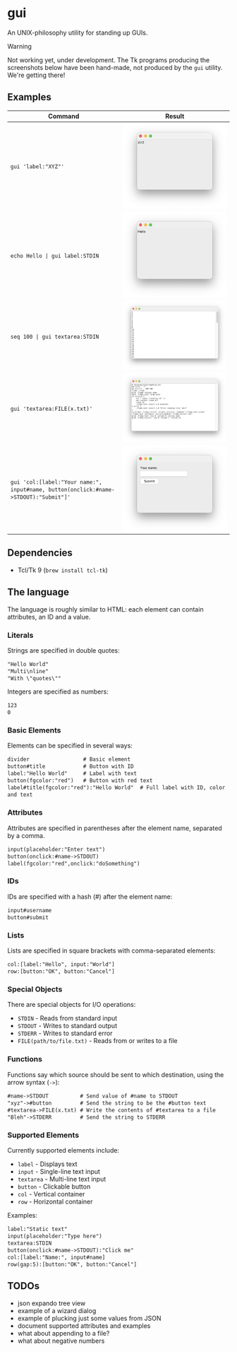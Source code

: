 # gui

An UNIX-philosophy utility for standing up GUIs.

> [!WARNING]
> Not working yet, under development. The Tk programs producing the screenshots
> below have been hand-made, not produced by the `gui` utility. We're getting
> there!

## Examples

| Command                                                                              | Result                                                               |
| ------------------------------------------------------------------------------------ | -------------------------------------------------------------------- |
| `gui 'label:"XYZ"'`                                                                  | ![](https://github.com/Janiczek/gui/raw/main/examples/label.webp)    |
| `echo Hello \| gui label:STDIN`                                                      | ![](https://github.com/Janiczek/gui/raw/main/examples/stdin.webp)    |
| `seq 100 \| gui textarea:STDIN`                                                      | ![](https://github.com/Janiczek/gui/raw/main/examples/textarea.webp) |
| `gui 'textarea:FILE(x.txt)'`                                                         | ![](https://github.com/Janiczek/gui/raw/main/examples/readfile.webp) |
| `gui 'col:[label:"Your name:", input#name, button(onclick:#name->STDOUT):"Submit"]'` | ![](https://github.com/Janiczek/gui/raw/main/examples/col.webp)      |

## Dependencies

- Tcl/Tk 9 (`brew install tcl-tk`)

## The language

The language is roughly similar to HTML: each element can contain attributes, an
ID and a value.

### Literals

Strings are specified in double quotes:

```
"Hello World"
"Multi\nline"
"With \"quotes\""
```

Integers are specified as numbers:

```
123
0
```

### Basic Elements

Elements can be specified in several ways:

```
divider                 # Basic element
button#title            # Button with ID
label:"Hello World"     # Label with text
button(fgcolor:"red")   # Button with red text
label#title(fgcolor:"red"):"Hello World"  # Full label with ID, color and text
```

### Attributes

Attributes are specified in parentheses after the element name, separated by a
comma.

```
input(placeholder:"Enter text")
button(onclick:#name->STDOUT)
label(fgcolor:"red",onclick:"doSomething")
```

### IDs

IDs are specified with a hash (#) after the element name:

```
input#username
button#submit
```

### Lists

Lists are specified in square brackets with comma-separated elements:

```
col:[label:"Hello", input:"World"]
row:[button:"OK", button:"Cancel"]
```

### Special Objects

There are special objects for I/O operations:

- `STDIN` - Reads from standard input
- `STDOUT` - Writes to standard output
- `STDERR` - Writes to standard error
- `FILE(path/to/file.txt)` - Reads from or writes to a file

### Functions

Functions say which source should be sent to which destination, using the arrow
syntax (`->`):

```
#name->STDOUT          # Send value of #name to STDOUT
"xyz"->#button         # Send the string to be the #button text
#textarea->FILE(x.txt) # Write the contents of #textarea to a file
"Bleh"->STDERR         # Send the string to STDERR
```

### Supported Elements

Currently supported elements include:

- `label` - Displays text
- `input` - Single-line text input
- `textarea` - Multi-line text input
- `button` - Clickable button
- `col` - Vertical container
- `row` - Horizontal container

Examples:

```
label:"Static text"
input(placeholder:"Type here")
textarea:STDIN
button(onclick:#name->STDOUT):"Click me"
col:[label:"Name:", input#name]
row(gap:5):[button:"OK", button:"Cancel"]
```

## TODOs

- json expando tree view
- example of a wizard dialog
- example of plucking just some values from JSON
- document supported attributes and examples
- what about appending to a file?
- what about negative numbers
